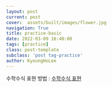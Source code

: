 ```yaml
---
layout: post
current: post
cover:  assets/built/images/flower.jpg
navigation: True
title: practice-basic
date: 2022-03-09 16:40:00
tags: [practice]
class: post-template
subclass: 'post tag-practice'
author: KyoungHoLee
---
```


수학수식 표현 방법 : [수학수식 표현](https://math.meta.stackexchange.com/questions/5020/mathjax-basic-tutorial-and-quick-reference)
